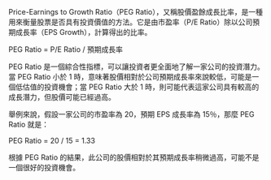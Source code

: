 

Price-Earnings to Growth Ratio（PEG Ratio），又稱股價盈餘成長比率，是一種用來衡量股票是否具有投資價值的方法。它是由市盈率（P/E Ratio）除以公司預期成長率（EPS Growth），計算得出的比率。

PEG Ratio = P/E Ratio / 預期成長率

PEG Ratio 是一個綜合性指標，可以讓投資者更全面地了解一家公司的投資潛力。當 PEG Ratio 小於 1 時，意味著股價相對於公司預期成長率來說較低，可能是一個低估值的投資機會；當 PEG Ratio 大於 1 時，則可能代表這家公司具有較高的成長潛力，但股價可能已經過高。

舉例來說，假設一家公司的市盈率為 20，預期 EPS 成長率為 15％，那麼 PEG Ratio 就是：

PEG Ratio = 20 / 15 = 1.33

根據 PEG Ratio 的結果，此公司的股價相對於其預期成長率稍微過高，可能不是一個很好的投資機會。
